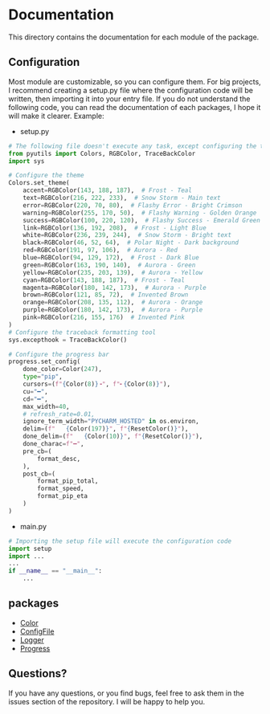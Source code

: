 # Documentation
This directory contains the documentation for each module of the package.

## Configuration
Most module are customizable, so you can configure them. For big projects, I recommend creating a setup.py file where 
the configuration code will be written, then importing it into your entry file. If you do not understand the following 
code, you can read the documentation of each packages, I hope it will make it clearer.
Example:
- setup.py
```python
# The following file doesn't execute any task, except configuring the tools.
from pyutils import Colors, RGBColor, TraceBackColor
import sys

# Configure the theme
Colors.set_theme(
    accent=RGBColor(143, 188, 187),  # Frost - Teal
    text=RGBColor(216, 222, 233),  # Snow Storm - Main text
    error=RGBColor(220, 70, 80),  # Flashy Error - Bright Crimson
    warning=RGBColor(255, 170, 50),  # Flashy Warning - Golden Orange
    success=RGBColor(100, 220, 120),  # Flashy Success - Emerald Green
    link=RGBColor(136, 192, 208),  # Frost - Light Blue
    white=RGBColor(236, 239, 244),  # Snow Storm - Bright text
    black=RGBColor(46, 52, 64),  # Polar Night - Dark background
    red=RGBColor(191, 97, 106),  # Aurora - Red
    blue=RGBColor(94, 129, 172),  # Frost - Dark Blue
    green=RGBColor(163, 190, 140),  # Aurora - Green
    yellow=RGBColor(235, 203, 139),  # Aurora - Yellow
    cyan=RGBColor(143, 188, 187),  # Frost - Teal
    magenta=RGBColor(180, 142, 173),  # Aurora - Purple
    brown=RGBColor(121, 85, 72),  # Invented Brown
    orange=RGBColor(208, 135, 112),  # Aurora - Orange
    purple=RGBColor(180, 142, 173),  # Aurora - Purple
    pink=RGBColor(216, 155, 176)  # Invented Pink
)
# Configure the traceback formatting tool
sys.excepthook = TraceBackColor()

# Configure the progress bar
progress.set_config(
    done_color=Color(247),
    type="pip",
    cursors=(f"{Color(8)}╺", f"╸{Color(8)}"),
    cu="━",
    cd="━",
    max_width=40,
    # refresh_rate=0.01,
    ignore_term_width="PYCHARM_HOSTED" in os.environ,
    delim=(f"   {Color(197)}", f"{ResetColor()}"),
    done_delim=(f"   {Color(10)}", f"{ResetColor()}"),
    done_charac=f"━",
    pre_cb=(
        format_desc,
    ),
    post_cb=(
        format_pip_total,
        format_speed,
        format_pip_eta
    )
)
```
- main.py
```python
# Importing the setup file will execute the configuration code
import setup
import ...
...
if __name__ == "__main__":
    ...
```

## packages
- [Color](Color.md)
- [ConfigFile](ConfigFile.md)
- [Logger](Logger.md)
- [Progress](Progress.md)

## Questions?
If you have any questions, or you find bugs, feel free to ask them in the issues section of the repository. I will be 
happy to help you.
